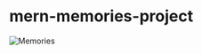 # mern-memories-project 
![Memories](https://github.com/Kashaf-code/mern-memories-project/assets/143132945/a567d9ef-b303-4575-a72e-7d0daca25868)
